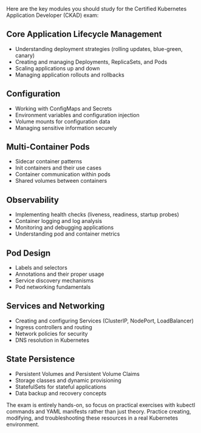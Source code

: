 Here are the key modules you should study for the Certified Kubernetes Application Developer (CKAD) exam:

## Core Application Lifecycle Management

- Understanding deployment strategies (rolling updates, blue-green, canary)
- Creating and managing Deployments, ReplicaSets, and Pods
- Scaling applications up and down
- Managing application rollouts and rollbacks

## Configuration

- Working with ConfigMaps and Secrets
- Environment variables and configuration injection
- Volume mounts for configuration data
- Managing sensitive information securely

## Multi-Container Pods

- Sidecar container patterns
- Init containers and their use cases
- Container communication within pods
- Shared volumes between containers

## Observability

- Implementing health checks (liveness, readiness, startup probes)
- Container logging and log analysis
- Monitoring and debugging applications
- Understanding pod and container metrics

## Pod Design

- Labels and selectors
- Annotations and their proper usage
- Service discovery mechanisms
- Pod networking fundamentals

## Services and Networking

- Creating and configuring Services (ClusterIP, NodePort, LoadBalancer)
- Ingress controllers and routing
- Network policies for security
- DNS resolution in Kubernetes

## State Persistence

- Persistent Volumes and Persistent Volume Claims
- Storage classes and dynamic provisioning
- StatefulSets for stateful applications
- Data backup and recovery concepts

The exam is entirely hands-on, so focus on practical exercises with kubectl commands and YAML manifests rather than just theory. Practice creating, modifying, and troubleshooting these resources in a real Kubernetes environment.